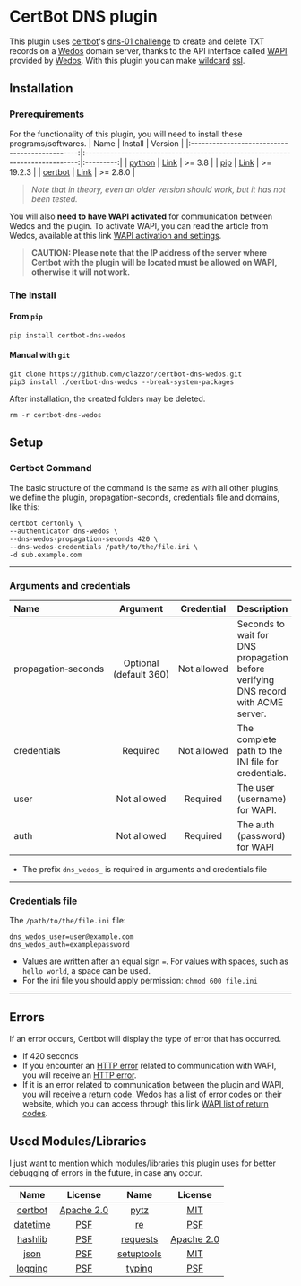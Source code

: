 # CertBot DNS plugin
This plugin uses [certbot](https://github.com/certbot/certbot)'s [dns-01 challenge](https://letsencrypt.org/docs/challenge-types) to create and delete TXT records on a [Wedos](https://www.wedos.com) domain server, thanks to the API interface called [WAPI](https://kb.wedos.com/en/kategorie/wapi-api-interface) provided by [Wedos](https://www.wedos.com). With this plugin you can make [wildcard](https://en.wikipedia.org/wiki/Wildcard_DNS_record) [ssl](https://letsencrypt.org/docs/faq/#does-let-s-encrypt-issue-wildcard-certificates). 

## Installation
### Prerequirements
For the functionality of this plugin, you will need to install these programs/softwares.
| Name                                           | Install                                                                      | Version   |
|:----------------------------------------------:|:----------------------------------------------------------------------------:|:---------:|
| [python](https://github.com/python/cpython)    | [Link](https://packaging.python.org/en/latest/tutorials/installing-packages) | >= 3.8    |
| [pip](https://github.com/pypa/pip/)            | [Link](https://pip.pypa.io/en/stable/installation)                           | >= 19.2.3 |
| [certbot](https://github.com/certbot/certbot/) | [Link](https://certbot.eff.org/instructions)                                 | >= 2.8.0  |

> _Note that in theory, even an older version should work, but it has not been tested._

You will also **need to have WAPI activated** for communication between Wedos and the plugin. To activate WAPI, you can read the article from Wedos, available at this link [WAPI activation and settings](https://kb.wedos.com/en/wapi-api-interface/wapi-activation-and-settings).
> **CAUTION: Please note that the IP address of the server where Certbot with the plugin will be located must be allowed on WAPI, otherwise it will not work.**

### The Install
#### From `pip`
```commandline
pip install certbot-dns-wedos
```

#### Manual with `git`
```commandline
git clone https://github.com/clazzor/certbot-dns-wedos.git
pip3 install ./certbot-dns-wedos --break-system-packages
```

After installation, the created folders may be deleted.

```commandline
rm -r certbot-dns-wedos
```


## Setup
### Certbot Command
The basic structure of the command is the same as with all other plugins, we define the plugin, propagation-seconds, credentials file and domains, like this:
```commandline
certbot certonly \
--authenticator dns-wedos \
--dns-wedos-propagation‑seconds 420 \
--dns-wedos-credentials /path/to/the/file.ini \
-d sub.example.com
```

---
### Arguments and credentials

| Name                       | Argument                    | Credential       | Description                                                                       |
|:---------------------------|:---------------------------:|:----------------:|:----------------------------------------------------------------------------------|
| propagation&#x2011;seconds | Optional (default&#160;360) | Not&#160;allowed | Seconds to wait for DNS propagation before verifying DNS record with ACME server. |
| credentials                | Required                    | Not&#160;allowed | The complete path to the INI file for credentials.                                |
| user                       | Not&#160;allowed            | Required         | The user (username) for WAPI.                                                     |
| auth                       | Not&#160;allowed            | Required         | The auth (password) for WAPI                                                      |
* The prefix `dns_wedos_` is required in arguments and credentials file 
---
### Credentials file
The `/path/to/the/file.ini` file:
```commandline
dns_wedos_user=user@example.com
dns_wedos_auth=examplepassword
```

* Values are written after an equal&#160;sign&#160;`=`. For values with spaces, such as `hello world`, a space can be used.
* For the ini file you should apply permission: `chmod 600 file.ini`
---

## Errors
If an error occurs, Certbot will display the type of error that has occurred.  
* If 420 seconds
* If you encounter an [HTTP error](https://developer.mozilla.org/en-US/docs/Web/HTTP/Status) related to communication with WAPI, you will receive an [HTTP error](https://developer.mozilla.org/en-US/docs/Web/HTTP/Status).
* If it is an error related to communication between the plugin and WAPI, you will receive a [return code](https://en.wikipedia.org/wiki/Exit_status). Wedos has a list of error codes on their website, which you can access through this link [WAPI list of return codes](https://kb.wedos.com/en/wapi-api-interface/wapi-manual/#return-codes).

## Used Modules/Libraries
I just want to mention which modules/libraries this plugin uses for better debugging of errors in the future, in case any occur.

| Name                                                                    | License                                                                  | Name                                                                | License                                                         |
|:-----------------------------------------------------------------------:|:------------------------------------------------------------------------:|:-------------------------------------------------------------------:|:---------------------------------------------------------------:|
| [certbot](https://github.com/certbot/certbot)                           | [Apache 2.0](https://github.com/certbot/certbot/blob/master/LICENSE.txt) | [pytz](https://github.com/stub42/pytz)                              | [MIT](https://github.com/stub42/pytz/blob/master/LICENSE.txt)   |
| [datetime](https://github.com/python/cpython/blob/main/Lib/datetime.py) | [PSF](https://github.com/python/cpython/blob/main/LICENSE)               | [re](https://github.com/python/cpython/blob/main/Lib/re)            | [PSF](https://github.com/python/cpython/blob/main/LICENSE)      |
| [hashlib](https://github.com/python/cpython/blob/main/Lib/hashlib.py)   | [PSF](https://github.com/python/cpython/blob/main/LICENSE)               | [requests](https://github.com/psf/requests)                         | [Apache 2.0](https://github.com/psf/requests/blob/main/LICENSE) |
| [json](https://github.com/python/cpython/blob/main/Lib/json)            | [PSF](https://github.com/python/cpython/blob/main/LICENSE)               | [setuptools](https://github.com/pypa/setuptools)                    | [MIT](https://github.com/pypa/setuptools/blob/main/LICENSE)     |
| [logging](https://github.com/python/cpython/blob/main/Lib/logging)      | [PSF](https://github.com/python/cpython/blob/main/LICENSE)               | [typing](https://github.com/python/cpython/blob/main/Lib/typing.py) | [PSF](https://github.com/python/cpython/blob/main/LICENSE)      |
